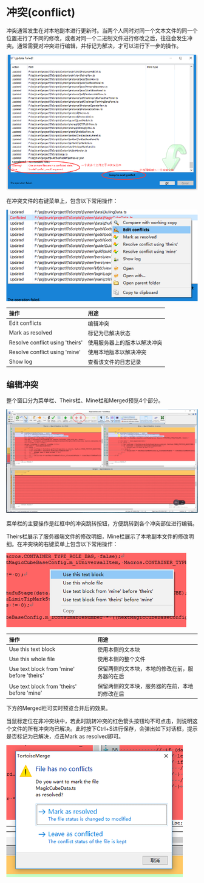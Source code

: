 # 冲突(conflict)

冲突通常发生在对本地副本进行更新时。当两个人同时对同一个文本文件的同一个位置进行了不同的修改，或者对同一个二进制文件进行修改之后，往往会发生冲突。通常需要对冲突进行编辑，并标记为解决，才可以进行下一步的操作。

![Conflict occurs](images/conflict01.png)

在冲突文件的右键菜单上，包含以下常用操作：

![Conflict file's menu](images/conflict02.png)

|操作|用途|
|:---|:---|
|Edit conflicts|编辑冲突|
|Mark as resolved|标记为已解决状态|
|Resolve conflict using 'theirs'|使用服务器上的版本以解决冲突|
|Resolve conflict using 'mine'|使用本地版本以解决冲突|
|Show log|查看该文件的日志记录|

## 编辑冲突

整个窗口分为菜单栏、Theirs栏、Mine栏和Merged预览4个部分。

![How to edit conflict](images/conflict03.png)

菜单栏的主要操作是红框中的冲突跳转按钮，方便跳转到各个冲突部位进行编辑。

Theirs栏展示了服务器端文件的修改明细，Mine栏展示了本地副本文件的修改明细。在冲突块的右键菜单上包含以下常用操作：

![Conflict block's menu](images/conflict04.png)

|操作|用途|
|:---|:---|
|Use this text block|使用本侧的文本块|
|Use this whole file|使用本侧的整个文件|
|Use text block from 'mine' before 'theirs'|保留两侧的文本块，本地的修改在前，服务器的在后|
|Use text block from 'theirs' before 'mine'|保留两侧的文本块，服务器的在前，本地的修改在后|

下方的Merged栏可实时预览合并后的效果。

当鼠标定位在非冲突块中，若此时跳转冲突的红色箭头按钮均不可点击，则说明这个文件的所有冲突均已解决。此时按下Ctrl+S进行保存，会弹出如下对话框，提示是否标记为已解决，点击Mark as resolved即可。

![Mark as resolved](images/conflict05.png)